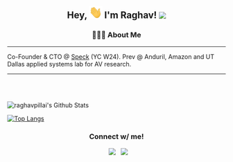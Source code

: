 <h2 align="center"> Hey, <img src="https://raw.githubusercontent.com/KevinPatel04/KevinPatel04/master/Hi.gif" width="30px"> I'm Raghav! <img src="https://github.com/souvikguria98/souvikguria98/blob/master/Hi.gif" width="25"></h2>

<h3 align="center"> 👨🏻‍💻 About Me </h3>

<hr>

Co-Founder & CTO @ [Speck](https://speck.chat/) (YC W24). Prev @ Anduril, Amazon and UT Dallas applied systems lab for AV research.

<hr>

<br><br>

<img align="center" src="https://github-readme-stats.vercel.app/api?username=raghavpillai&include_all_commits=true&count_private=true&show_icons=true&line_height=20&title_color=7A7ADB&icon_color=2234AE&text_color=D3D3D3&bg_color=0,000000,130F40" alt="raghavpillai's Github Stats">

[![Top Langs](https://github-readme-stats.vercel.app/api/top-langs/?username=raghavpillai&layout=compact&text_color=daf7dc&bg_color=151515)](https://github.com/raghavpillai)


<h3 align="center"> Connect w/ me! </h3>

<p align="center">
&nbsp; <a href="https://twitter.com/rag_pil" target="_blank" rel="noopener noreferrer"><img src="https://img.icons8.com/?size=256&id=ClbD5JTFM7FA&format=png" width="50" /></a>  
&nbsp; <a href="https://www.linkedin.com/in/raghav-pillai/" target="_blank" rel="noopener noreferrer"><img src="https://img.icons8.com/?size=256&id=67570&format=png" width="50" /></a>
</p>
